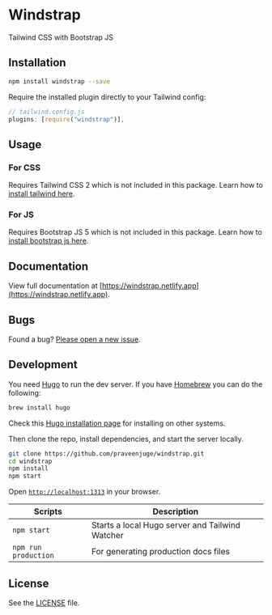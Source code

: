 # Windstrap

Tailwind CSS with Bootstrap JS

## Installation

```sh
npm install windstrap --save
```

Require the installed plugin directly to your Tailwind config:

```js
// tailwind.config.js
plugins: [require("windstrap")],
```

## Usage

### For CSS

Requires Tailwind CSS 2 which is not included in this package. Learn how to [install tailwind here](https://tailwindcss.com/docs/installation/).

### For JS

Requires Bootstrap JS 5 which is not included in this package. Learn how to [install bootstrap js here](https://getbootstrap.com/docs/5.0/getting-started/introduction/#js).

## Documentation

View full documentation at [https://windstrap.netlify.app](https://windstrap.netlify.app).

## Bugs

Found a bug? [Please open a new issue](https://github.com/praveenjuge/windstrap/issues/new).

## Development

You need [Hugo](https://gohugo.io/) to run the dev server. If you have [Homebrew](https://brew.sh/) you can do the following:

```sh
brew install hugo
```

Check this [Hugo installation page](https://gohugo.io/getting-started/installing/) for installing on other systems.

Then clone the repo, install dependencies, and start the server locally.

```sh
git clone https://github.com/praveenjuge/windstrap.git
cd windstrap
npm install
npm start
```

Open [`http://localhost:1313`](http://localhost:1313) in your browser.

| Scripts              | Description                                     |
| -------------------- | ----------------------------------------------- |
| `npm start`          | Starts a local Hugo server and Tailwind Watcher |
| `npm run production` | For generating production docs files            |

## License

See the [LICENSE](https://github.com/praveenjuge/windstrap/blob/master/LICENSE) file.
